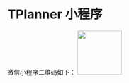 # TPlanner 小程序
微信小程序二维码如下：
<img src='https://s3.ax1x.com/2021/03/03/6APjFx.jpg' style="width: 100px">



